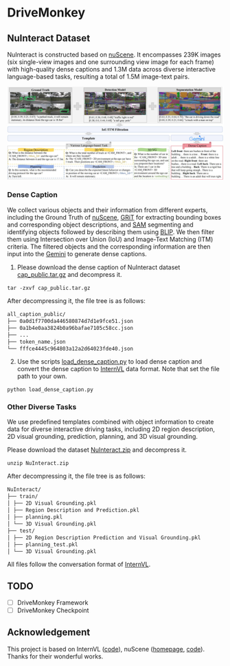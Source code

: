 # DriveMonkey

## NuInteract Dataset
NuInteract is constructed based on [nuScene](https://github.com/nutonomy/nuscenes-devkit). It encompasses 239K images (six single-view images and one surrounding view image for each frame) with high-quality dense captions and 1.3M data across diverse interactive language-based tasks, resulting a total of 1.5M image-text pairs.

<div align="center">
<img src="assets/images/data_pipeline.jpg" width="1000">
</div>

### Dense Caption

We collect various objects and their information from different experts, including the Ground Truth of [nuScene](https://github.com/nutonomy/nuscenes-devkit), [GRiT](https://github.com/JialianW/GRiT) for extracting bounding boxes and corresponding object descriptions, and [SAM](https://github.com/facebookresearch/segment-anything) segmenting and identifying objects followed by describing them using [BLIP](https://github.com/facebookresearch/segment-anything). We then filter them using Intersection over Union (IoU) and Image-Text Matching (ITM) criteria. The filtered objects and the corresponding information are then input into the [Gemini](https://ai.google.dev/gemini-api/) to generate dense captions.

1. Please download the dense caption of NuInteract dataset [cap_public.tar.gz](https://github.com/zc-zhao/DriveMonkey/releases/download/NuInteract_Dataset/cap_public.tar.gz) and decompress it.

```
tar -zxvf cap_public.tar.gz
```
After decompressing it, the file tree is as follows:
```
all_caption_public/
├── 0a0d1f7700da446580874d7d1e9fce51.json
├── 0a1b4e0aa3824b0a96bafae7105c58cc.json
├── ...
├── token_name.json
└── fffce4445c964803a12a2d64023fde40.json
```

2. Use the scripts [load_dense_caption.py](tools/load_dense_caption.py) to load dense caption and convert the dense caption to [InternVL](https://github.com/OpenGVLab/InternVL) data format. Note that set the file path to your own.
```
python load_dense_caption.py
```

### Other Diverse Tasks
We use predefined templates combined with object information to create data for diverse interactive driving tasks, including 2D region description, 2D visual grounding, prediction, planning, and 3D visual grounding.

Please download the dataset [NuInteract.zip](https://github.com/zc-zhao/DriveMonkey/releases/download/NuInteract_Dataset/NuInteract.zip) and decompress it.
```
unzip NuInteract.zip
```
After decompressing it, the file tree is as follows:
```
NuInteract/
├── train/
│ ├── 2D Visual Grounding.pkl
│ ├── Region Description and Prediction.pkl
│ ├── planning.pkl
│ └── 3D Visual Grounding.pkl
├── test/
│ ├── 2D Region Description Prediction and Visual Grounding.pkl
│ ├── planning_test.pkl
│ └── 3D Visual Grounding.pkl
```
All files follow the conversation format of [InternVL](https://github.com/OpenGVLab/InternVL).


## TODO
- [ ] DriveMonkey Framework
- [ ] DriveMonkey Checkpoint

## Acknowledgement

This project is based on InternVL ([code](https://github.com/OpenGVLab/InternVL)), nuScene ([homepage](https://www.nuscenes.org/), [code](https://github.com/nutonomy/nuscenes-devkit)). Thanks for their wonderful works.
